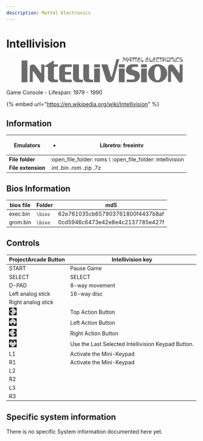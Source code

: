 ```yaml
---
description: Mattel Electronics
---
```


# Intellivision

<figure><img src="https://raw.githubusercontent.com/fabricecaruso/es-theme-carbon/52ff37c9e265587d006945a2ba695b5a962b3a3d/art/logos/intellivision.svg" alt=""><figcaption></figcaption></figure>

Game Console - Lifespan: 1979 - 1990

{% embed url="https://en.wikipedia.org/wiki/Intellivision" %}

## Information

| **Emulators**      | <ul><li>Libretro: freeintv</li></ul>                           |
| ------------------ | -------------------------------------------------------------- |
| **File folder**    | :open\_file\_folder: roms \ :open\_file\_folder: intellivision |
| **File extension** | .int .bin .rom .zip .7z                                        |

## Bios Information

| bios file | Folder  | md5                              |
| --------- | ------- | -------------------------------- |
| exec.bin  | `\bios` | 62e761035cb657903761800f4437b8af |
| grom.bin  | `\bios` | 0cd5946c6473e42e8e4c2137785e427f |

## Controls

| ProjectArcade Button                                       | Intellivision key                                  |
| ----------------------------------------------------- | -------------------------------------------------- |
| START                                                 | Pause Game                                         |
| SELECT                                                | SELECT                                             |
| D-PAD                                                 | 8-way movement                                     |
| Left analog stick                                     | 16-way disc                                        |
| Right analog stick                                    |                                                    |
| ![](<../../../.gitbook/assets/image (2) (1) (1).png>) | Top Action Button                                  |
| ![](<../../../.gitbook/assets/image (1) (2) (1).png>) | Left Action Button                                 |
| ![](<../../../.gitbook/assets/image (4) (1).png>)     | Right Action Button                                |
| ![](<../../../.gitbook/assets/image (3) (1) (2).png>) | Use the Last Selected Intellivision Keypad Button. |
| L1                                                    | Activate the Mini-Keypad                           |
| R1                                                    | Activate the Mini-Keypad                           |
| L2                                                    |                                                    |
| R2                                                    |                                                    |
| L3                                                    |                                                    |
| R3                                                    |                                                    |

## Specific system information

There is no specific System information documented here yet.
